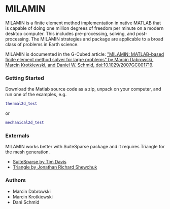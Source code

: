 # MILAMIN

MILAMIN is a finite element method implementation in native MATLAB that is capable of doing one million degrees of freedom per minute on a modern desktop computer. This includes pre-processing, solving, and post-processing. The MILAMIN strategies and package are applicable to a broad class of problems in Earth science.

MILAMIN is documented in the G-Cubed article: 
["MILAMIN: MATLAB-based finite element method solver for large problems"
by Marcin Dabrowski, Marcin Krotkiewski, and Daniel W. Schmid, doi:10.1029/2007GC001719](https://agupubs.onlinelibrary.wiley.com/doi/10.1029/2007GC001719). 

### Getting Started
Download the Matlab source code as a zip, unpack on your computer, and run one of the examples, e.g. 
```Matlab
thermal2d_test
```
or
```Matlab
mechanical2d_test
```

### Externals
MILAMIN works better with SuiteSparse package and it requires Triangle for the mesh generation.

 * [SuiteSparse by Tim Davis](http://faculty.cse.tamu.edu/davis/suitesparse.html)
 * [Triangle by Jonathan Richard Shewchuk](https://www.cs.cmu.edu/~quake/triangle.html)

 ### Authors

* Marcin Dabrowski
* Marcin Krotkiewski
* Dani Schmid